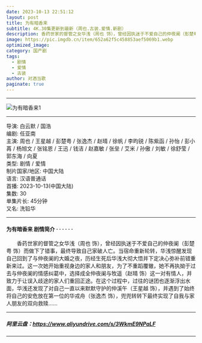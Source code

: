 ```yaml
---
date: 2023-10-13 22:51:12
layout: post
title: 为有暗香来
subtitle: 4K.30集更新到最新（周也.古装.爱情.新剧）
description: 香药世家的督管之女华浅（周也 饰），曾经因执迷于不爱自己的仲夜阑（彭楚粤 饰）而做下了错事，最终导致自己家破人亡。当宿命重新轮转，华浅惊醒发现自己回到了与仲夜阑的大婚之夜.....
image: https://pic.imgdb.cn/item/652a62f5c458853aef5069b1.webp
optimized_image: 
category: 国产剧
tags:
  - 剧情
  - 爱情
  - 古装
author: 对酒当歌
paginate: true
---
```


---

![为有暗香来1](https://pic.imgdb.cn/item/652a631ac458853aef50dbda.webp)

---

导演: 白云默 / 国浩  
编剧: 任亚南  
主演: 周也 / 王星越 / 彭楚粤 / 张逸杰 / 赵晴 / 徐帆 / 李昀锐 / 陈紫函 / 孙怡 / 彭小苒 / 杨旭文 / 张铭恩 / 王迅 / 钱洁 / 赵嘉敏 / 张垒 / 艾米 / 孙傲 / 刘敏 / 徐舒莹 / 郭东海 / 向夏  
类型: 剧情 / 爱情  
制片国家/地区: 中国大陆  
语言: 汉语普通话  
首播: 2023-10-13(中国大陆)  
集数: 30  
单集片长: 45分钟  
又名: 洗铅华  

---

#### 为有暗香来 剧情简介 · · · · · ·

　　香药世家的督管之女华浅（周也 饰），曾经因执迷于不爱自己的仲夜阑（彭楚粤 饰）而做下了错事，最终导致自己家破人亡。当宿命重新轮转，华浅惊醒发现自己回到了与仲夜阑的大婚之夜，历经生死后华浅大彻大悟并下定决心弥补前错重新来过。这一次她开始重视身边的家人和朋友，为了不重蹈覆辙，她不再执拗于过去与仲夜阑的情感纠葛中，选择成全仲夜阑与牧遥（赵晴 饰）这一对有情人，并致力于让误入歧途的家人们重回正途。在这个过程中，过往的谜团也逐渐浮出水面，华浅还发现了对自己一直以来默默守护的仲溪午（王星越 饰），并遇到了始终将自己的安危放在第一位的华戎舟（张逸杰 饰），兜兜转转下最终实现了自我与家人朋友的双向救赎……

---

##### 阿里云盘：<https://www.aliyundrive.com/s/3WkmE9NPaLF>

---
